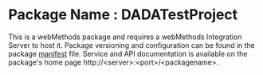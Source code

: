 # Package Name : DADATestProject
This is a webMethods package and requires a webMethods Integration Server to host it. Package versioning and configuration can be found in the package [manifest](./DADATestProject/manifest.v3) file. Service and API documentation is available on the package's home page http://&lt;server&gt;:&lt;port&gt;/&lt;packagename>.